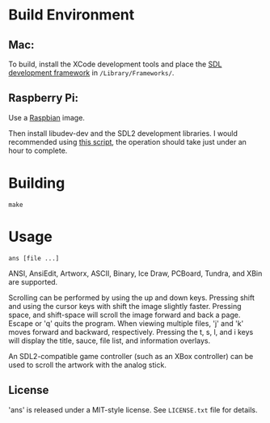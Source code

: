 # Build Environment

## Mac:

To build, install the XCode development tools and place the [SDL development framework](https://www.libsdl.org/release/SDL2-2.0.3.dmg) in `/Library/Frameworks/`.

## Raspberry Pi:

Use a [Raspbian](http://www.raspberrypi.org/downloads/) image.

Then install libudev-dev and the SDL2 development libraries. I would recommended using [this script](https://gist.github.com/andyherbert/f8682422a3b59bfda79d), the operation should take just under an hour to complete.

# Building

    make

# Usage

    ans [file ...]

ANSI, AnsiEdit, Artworx, ASCII, Binary, Ice Draw, PCBoard, Tundra, and XBin are supported.

Scrolling can be performed by using the up and down keys. Pressing shift and using the cursor keys with shift the image slightly faster. Pressing space, and shift-space will scroll the image forward and back a page. Escape or 'q' quits the program. When viewing multiple files, 'j' and 'k' moves forward and backward, respectively. Pressing the t, s, l, and i keys will display the title, sauce, file list, and information overlays.

An SDL2-compatible game controller (such as an XBox controller) can be used to scroll the artwork with the analog stick.

## License

'ans' is released under a MIT-style license. See `LICENSE.txt` file for details.
